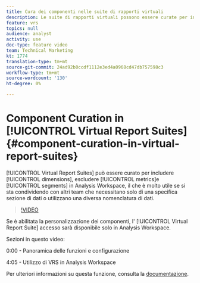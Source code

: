 ```yaml
---
title: Cura dei componenti nelle suite di rapporti virtuali
description: Le suite di rapporti virtuali possono essere curate per includere ed escludere dimensioni, metriche e segmenti in  Analysis Workspace, il che è molto utile se si condivide con altri team che necessitano solo di una sezione specifica dei dati o utilizzano una nomenclatura di dati diversa.
feature: vrs
topics: null
audience: analyst
activity: use
doc-type: feature video
team: Technical Marketing
kt: 1774
translation-type: tm+mt
source-git-commit: 24ad92b0ccdf1112e3ed4a0968cd47db757598c3
workflow-type: tm+mt
source-wordcount: '130'
ht-degree: 0%

---
```



# Component Curation in [!UICONTROL Virtual Report Suites] {#component-curation-in-virtual-report-suites}

[!UICONTROL Virtual Report Suites] può essere curato per includere [!UICONTROL dimensions], escludere [!UICONTROL metrics]e [!UICONTROL segments] in  Analysis Workspace, il che è molto utile se si sta condividendo con altri team che necessitano solo di una specifica sezione di dati o utilizzano una diversa nomenclatura di dati.

>[!VIDEO](https://video.tv.adobe.com/v/23544/?quality=12)

Se è abilitata la personalizzazione dei componenti, l&#39; [!UICONTROL Virtual Report Suite] accesso sarà disponibile solo in  Analysis Workspace.

Sezioni in questo video:

0:00 - Panoramica delle funzioni e configurazione

4:05 - Utilizzo di VRS in  Analysis Workspace

Per ulteriori informazioni su questa funzione, consulta la [documentazione](https://marketing.adobe.com/resources/help/en_US/reference/vrs-components.html).
